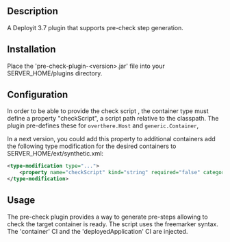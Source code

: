 ## Description

A Deployit 3.7 plugin that supports pre-check step generation.

## Installation

Place the 'pre-check-plugin-&lt;version&gt;.jar' file into your SERVER_HOME/plugins directory.

## Configuration

In order to be able to provide the check script , the container type must define a property "checkScript", a script path relative to the classpath.
The plugin pre-defines these for `overthere.Host` and `generic.Container`,

In a next version, you could add this property to additional containers add the following type modification for the desired containers to SERVER_HOME/ext/synthetic.xml:

```xml
<type-modification type="...">
    <property name="checkScript" kind="string" required="false" category="Pre-check" />
</type-modification>
```

## Usage

The pre-check plugin provides a way to generate pre-steps allowing to check the target container is ready.
The script uses the freemarker syntax. The 'container' CI and the 'deployedApplication' CI are injected.
